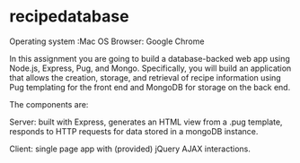 # recipedatabase

Operating system :Mac OS
Browser: Google Chrome

In this assignment you are going to build a database-backed web app using Node.js, Express, Pug, and Mongo. Specifically, you will build an application that allows the creation, storage, and retrieval of recipe information using Pug templating for the front end and MongoDB for storage on the back end.

The components are:

Server: built with Express, generates an HTML view from a .pug template, responds to HTTP requests for data stored in a mongoDB instance.

Client: single page app with (provided) jQuery AJAX interactions.